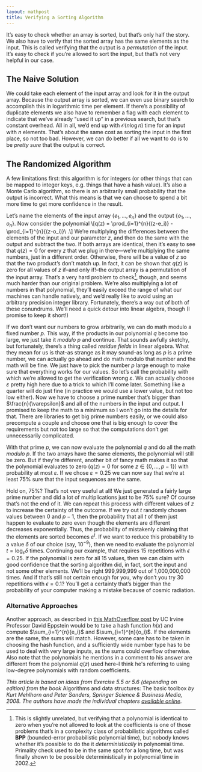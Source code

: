 ```yaml
---
layout: mathpost
title: Verifying a Sorting Algorithm
---
```


It’s easy to check whether an array is sorted, but that’s only half the
story. We also have to verify that the sorted array has the same elements as the
input. This is called verifying that the output is a *permutation* of the
input. It’s easy to check if you’re allowed to sort the input, but that’s not
very helpful in our case.

## The Naive Solution

We could take each element of the input array and look for it in the output
array. Because the output array is sorted, we can even use binary search to
accomplish this in logarithmic time per element. If there’s a possibility of
duplicate elements we also have to remember a flag with each element to indicate
that we’ve already “used it up” in a previous search, but that’s constant
overhead. All in all, we’d end up with $\mathcal O\left(n \log n\right)$ time
for an input with $n$ elements. That’s about the same cost as sorting the input
in the first place, so not too bad. However, we can do better if all we want to
do is to be *pretty sure* that the output is correct.

## The Randomized Algorithm

A few limitations first: this algorithm is for integers (or other things that
can be mapped to integer keys, e.g. things that have a hash value). It’s also a
Monte Carlo algorithm, so there is an arbitrarily small probability that the
output is incorrect. What this means is that we can choose to spend a bit more
time to get more confidence in the result.

Let’s name the elements of the input array $\{e_1,\ldots,e_n\}$ and the output
$\{o_1,\ldots,o_n\}$. Now consider the polynomial
\\[q(z) = \prod_{i=1}^{n}{(z-e_i)} -\prod_{i=1}^{n}{(z-o_i)}\ .\\] We’re
multiplying the differences between the elements of the input and our parameter
$z$, and then do the same with the output and subtract the two. If both arrays
are identical, then it’s easy to see that $q(z)=0$ for every $z$ that we plug in
there—we’re multiplying the same numbers, just in a different order. Otherwise,
there will be a value of $z$ so that the two product’s don’t match up. In fact,
it can be shown that $q(z)$ is zero for all values of $z$ if–and only if!–the
output array is a permutation of the input array. That’s a very hard problem to
check[^1], though, and seems much harder than our original problem. We’re also
multiplying a lot of numbers in that polynomial, they’ll easily exceed the range
of what our machines can handle natively, and we’d really like to avoid using an
arbitrary precision integer library. Fortunately, there’s a way out of both of
these conundrums. We’ll need a quick detour into linear algebra, though (I
promise to keep it short!)

If we don’t want our numbers to grow arbitrarily, we can do math modulo a fixed
number $p$. This way, if the products in our polynomial $q$ become too large, we
just take it *modulo* $p$ and continue. That sounds awfully sketchy, but
fortunately, there’s a thing called *residue fields* in linear algebra. What
they mean for us is that–as strange as it may sound–as long as *p* is a prime
number, we can actually go ahead and do math modulo that number and the math
will be fine. We just have to pick the number *p* large enough to make sure that
everything works for our values. So let’s call the probability with which we’re
allowed to get the verification wrong $\varepsilon$. We can actually choose
$\varepsilon$ pretty high here due to a trick to which I’ll come
later. Something like a quarter will do just fine (in practice we would use a
lower value, but not too low either). Now we have to choose a prime number
that’s bigger than $\frac{n}{\varepsilon}$ and all of the numbers in the input and
output. I promised to keep the math to a minimum so I won’t go into the details
for that. There are libraries to get big prime numbers easily, or we could also
precompute a couple and choose one that is big enough to cover the requirements
but not too large so that the computations don’t get unnecessarily complicated.

With that prime $p$, we can now evaluate the polynomial $q$ and do all the math
*modulo* $p$. If the two arrays have the same elements, the polynomial will
still be zero. But if they’re different, another bit of fancy math makes it so
that the polynomial evaluates to zero ($q(z)=0$ for some $z \in
\{0,\ldots,p-1\}$) with probability at most $\varepsilon$. If we chose
$\varepsilon=0.25$ we can now say that we’re at least 75% sure that the input
sequences are the same.

Hold on, 75%? That’s not very useful at all! We just generated a fairly large
prime number and did a lot of multiplications just to be 75% sure? Of course
that’s not the end of it. We can repeat this process with different values of
$z$ to increase the certainty of the outcome. If we try out $t$ randomly chosen
values between $0$ and $p-1$, then the probability that all $t$ of them just
happen to evaluate to zero even though the elements are different decreases
exponentially. Thus, the probability of mistakenly claiming that the elements
are sorted becomes $\varepsilon^t$. If we want to reduce this probability to a
value $\delta$ of our choice (say, $10^{-9}$), then we need to evaluate the
polynomial $t=\log_\varepsilon \delta$ times. Continuing our example, that
requires 15 repetitions with $\epsilon=0.25$. If the polynomial is zero for all
15 values, then we can claim with good confidence that the sorting algorithm
did, in fact, sort the input and not some other elements. We’ll be right
999,999,999 out of 1,000,000,000 times. And if that’s still not certain enough
for you, why don’t you try 30 repetitions with $\epsilon=0.1$?  You’ll get a
certainty that’s bigger than the probability of your computer making a mistake
because of cosmic radiation.

### Alternative Approaches

Another approach, as described in
[this MathOverflow post](http://mathoverflow.net/a/25384) by UC Irvine Professor
David Eppstein would be to take a hash function $h(x)$ and compute
$\sum_{i=1}^{n}{e_i}$ and $\sum_{i=1}^{n}{o_i}$. If the elements are the same,
the sums will match. However, some care has to be taken in choosing the hash
function, and a sufficiently wide number type has to be used to deal with very
large inputs, as the sums could overflow otherwise. Also note that the
polynomials he mentions in a comment to his answer are different from the
polynomial $q(z)$ used here–I think he's referring to using low-degree
polynomials with random coefficients.

*This article is based on ideas from Exercise 5.5 or 5.6 (depending on edition)
from the book* Algorithms and data structures: The basic toolbox *by Kurt
Mehlhorn and Peter Sanders, Springer Science & Business Media, 2008. The authors
have made the individual chapters
[available online](https://people.mpi-inf.mpg.de/~mehlhorn/Toolbox.html).*

[^1]:
    This is slightly unrelated, but verifying that a polynomial is identical to
    zero when you’re not allowed to look at the coefficients is one of those
    problems that’s in a complexity class of probabilistic algorithms called
    **BPP** (bounded-error probabilistic polynomial time), but nobody knows
    whether it’s possible to do the it *deterministically* in polynomial
    time. Primality check used to be in the same spot for a long time, but was
    finally shown to be possible deterministically in polynomial time in 2002.
